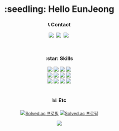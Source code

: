 <h1 align="center"> :seedling: Hello EunJeong </h1>

<h3 align="center">📞 Contact </h4>
<p align="center">
  <a href="mailto:eunjng5474@naver.com"><img src="https://img.shields.io/badge/Mail-03C75A?style=flat-square&logo=Naver&logoColor=white&link=eunjng5474@naver.com"/></a>&nbsp
    <a href="mailto:eunjng5474@gmail.com"><img src="https://img.shields.io/badge/GMail-EA4335?style=flat-square&logo=Gmail&logoColor=white&link=eunjng5474@naver.com"/></a>&nbsp
  <a href="https://eunjng.tistory.com"><img src="https://img.shields.io/badge/Tistory-000000?style=flat-square&logo=Tistory&logoColor=white&link=https://eunjng.tistory.com"/></a>&nbsp
</p>
<br>

<p align="center">
  <h3 align="center">:star: Skills </h4>
    <div align="center">
       <img src="https://img.shields.io/badge/Java-007396?style=flat-square&logo=Java&logoColor=white"/>
       <img src="https://img.shields.io/badge/Python-3776AB?style=flat-square&logo=Python&logoColor=white"/>
       <img src="https://img.shields.io/badge/JavaScript-F7DF1E?style=flat-square&logo=JavaScript&logoColor=white"/>
       <img src="https://img.shields.io/badge/TypeScript-3178C6?style=flat-square&logo=TypeScript&logoColor=white"/>
    </div>
    <div align="center">
       <img src="https://img.shields.io/badge/Spring-6DB33F?style=flat-square&logo=Spring&logoColor=white"/>
       <img src="https://img.shields.io/badge/React-61DAFB?style=flat-square&logo=React&logoColor=white"/>
       <img src="https://img.shields.io/badge/Django-092E20?style=flat-square&logo=Django&logoColor=white"/>
       <img src="https://img.shields.io/badge/Vue-4FC08D?style=flat-square&logo=Vue.js&logoColor=white"/>
    </div>
    <div align="center">
       <img src="https://img.shields.io/badge/MySQL-4479A1?style=flat-square&logo=MySQL&logoColor=white"/>
       <img src="https://img.shields.io/badge/HTML5-E34F26?style=flat-square&logo=HTML5&logoColor=white"/>
       <img src="https://img.shields.io/badge/CSS3-1572B6?style=flat-square&logo=CSS3&logoColor=white"/>
       <img src="https://img.shields.io/badge/R-276DC3?style=flat-square&logo=R&logoColor=white"/>
    </div>
  <br>

  <h3 align="center"> 📊 Etc </h4>
  <div align="center">
    
[![Solved.ac 프로필](http://mazassumnida.wtf/api/mini/generate_badge?boj=dms5474)](https://solved.ac/dms5474)
[![Solved.ac 프로필](http://mazassumnida.wtf/api/mini/generate_badge?boj=eunjng5474)](https://solved.ac/eunjng5474)<br>
  
  </div>
  
  <p align="center">
    <img src="https://github-readme-stats.vercel.app/api/top-langs/?username=eunjng5474&layout=compact"><br><br>
  </p>


